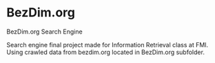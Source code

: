 # BezDim.org
BezDim.org Search Engine

Search engine final project made for Information Retrieval class at FMI.
Using crawled data from bezdim.org located in BezDim.org subfolder.
